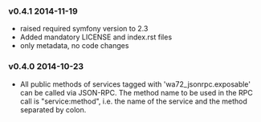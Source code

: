 ### v0.4.1 2014-11-19 ###
-   raised required symfony version to 2.3
-   Added mandatory LICENSE and index.rst files
-   only metadata, no code changes

### v0.4.0 2014-10-23 ###
-   All public methods of services tagged with 'wa72_jsonrpc.exposable' can be called via JSON-RPC. The method name
    to be used in the RPC call is "service:method", i.e. the name of the service and the method separated by colon.